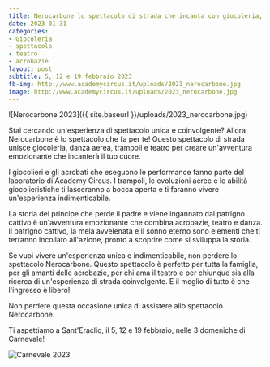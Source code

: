 ```yaml
---
title: Nerocarbone lo spettacolo di strada che incanta con giocoleria, danza aerea e trampoli
date: 2023-01-31
categories:
- Giocoleria
- spettacolo 
- teatro
- acrobazie
layout: post
subtitle: 5, 12 e 19 febbraio 2023
fb-img: http://www.academycircus.it/uploads/2023_nerocarbone.jpg
image: http://www.academycircus.it/uploads/2023_nerocarbone.jpg
---
```


![Nerocarbone 2023]({{ site.baseurl }}/uploads/2023_nerocarbone.jpg)

Stai cercando un'esperienza di spettacolo unica e coinvolgente? Allora Nerocarbone è lo spettacolo che fa per te! Questo spettacolo di strada unisce giocoleria, danza aerea, trampoli e teatro per creare un'avventura emozionante che incanterà il tuo cuore.

I giocolieri e gli acrobati che eseguono le performance fanno parte del laboratorio di Academy Circus. I trampoli, le evoluzioni aeree e le abilità giocolieristiche ti lasceranno a bocca aperta e ti faranno vivere un'esperienza indimenticabile.

La storia del principe che perde il padre e viene ingannato dal patrigno cattivo è un'avventura emozionante che combina acrobazie, teatro e danza. Il patrigno cattivo, la mela avvelenata e il sonno eterno sono elementi che ti terranno incollato all'azione, pronto a scoprire come si sviluppa la storia.

Se vuoi vivere un'esperienza unica e indimenticabile, non perdere lo spettacolo Nerocarbone. Questo spettacolo è perfetto per tutta la famiglia, per gli amanti delle acrobazie, per chi ama il teatro e per chiunque sia alla ricerca di un'esperienza di strada coinvolgente. E il meglio di tutto è che l'ingresso è libero!

Non perdere questa occasione unica di assistere allo spettacolo Nerocarbone.

Ti aspettiamo a Sant'Eraclio, il 5, 12 e 19 febbraio, nelle 3 domeniche di Carnevale!

![Carnevale 2023](https://www.ilcarnevale.net/wp-content/uploads/2023/01/banner_FB_2023-01-1020x360.jpg)
